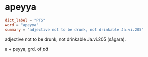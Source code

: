 # apeyya

``` toml
dict_label = "PTS"
word = "apeyya"
summary = "adjective not to be drunk, not drinkable Ja.vi.205"
```

adjective not to be drunk, not drinkable Ja.vi.205 (sāgara).

a \+ peyya, grd. of *pā*


